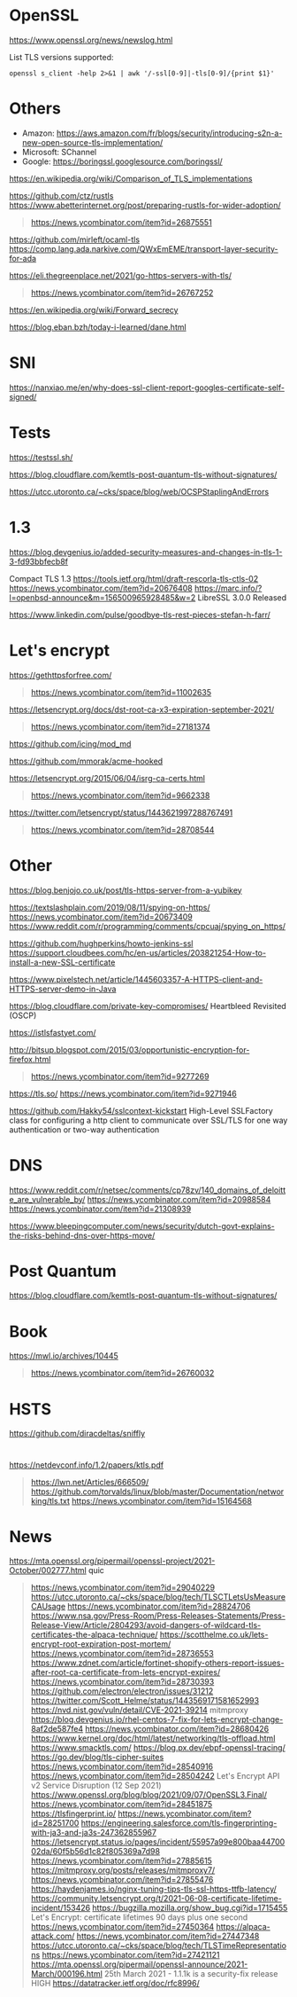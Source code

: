 # OpenSSL
https://www.openssl.org/news/newslog.html

List TLS versions supported:

    openssl s_client -help 2>&1 | awk '/-ssl[0-9]|-tls[0-9]/{print $1}'

# Others
- Amazon: https://aws.amazon.com/fr/blogs/security/introducing-s2n-a-new-open-source-tls-implementation/
- Microsoft: SChannel
- Google: https://boringssl.googlesource.com/boringssl/

https://en.wikipedia.org/wiki/Comparison_of_TLS_implementations

https://github.com/ctz/rustls
https://www.abetterinternet.org/post/preparing-rustls-for-wider-adoption/
> https://news.ycombinator.com/item?id=26875551

https://github.com/mirleft/ocaml-tls
https://comp.lang.ada.narkive.com/QWxEmEME/transport-layer-security-for-ada

https://eli.thegreenplace.net/2021/go-https-servers-with-tls/
> https://news.ycombinator.com/item?id=26767252

https://en.wikipedia.org/wiki/Forward_secrecy

https://blog.eban.bzh/today-i-learned/dane.html

# SNI
https://nanxiao.me/en/why-does-ssl-client-report-googles-certificate-self-signed/

# Tests
https://testssl.sh/

https://blog.cloudflare.com/kemtls-post-quantum-tls-without-signatures/

https://utcc.utoronto.ca/~cks/space/blog/web/OCSPStaplingAndErrors

# 1.3
https://blog.devgenius.io/added-security-measures-and-changes-in-tls-1-3-fd93bbfecb8f
> 

Compact TLS 1.3 https://tools.ietf.org/html/draft-rescorla-tls-ctls-02 https://news.ycombinator.com/item?id=20676408
https://marc.info/?l=openbsd-announce&m=156500965928485&w=2 LibreSSL 3.0.0 Released

https://www.linkedin.com/pulse/goodbye-tls-rest-pieces-stefan-h-farr/

# Let's encrypt
https://gethttpsforfree.com/
> https://news.ycombinator.com/item?id=11002635

https://letsencrypt.org/docs/dst-root-ca-x3-expiration-september-2021/
> https://news.ycombinator.com/item?id=27181374

https://github.com/icing/mod_md

https://github.com/mmorak/acme-hooked

https://letsencrypt.org/2015/06/04/isrg-ca-certs.html
> https://news.ycombinator.com/item?id=9662338

https://twitter.com/letsencrypt/status/1443621997288767491
> https://news.ycombinator.com/item?id=28708544

# Other
https://blog.benjojo.co.uk/post/tls-https-server-from-a-yubikey

https://textslashplain.com/2019/08/11/spying-on-https/ https://news.ycombinator.com/item?id=20673409
https://www.reddit.com/r/programming/comments/cpcuaj/spying_on_https/

https://github.com/hughperkins/howto-jenkins-ssl
https://support.cloudbees.com/hc/en-us/articles/203821254-How-to-install-a-new-SSL-certificate

https://www.pixelstech.net/article/1445603357-A-HTTPS-client-and-HTTPS-server-demo-in-Java

https://blog.cloudflare.com/private-key-compromises/ Heartbleed Revisited (OSCP)

https://istlsfastyet.com/

http://bitsup.blogspot.com/2015/03/opportunistic-encryption-for-firefox.html
> https://news.ycombinator.com/item?id=9277269

https://tls.so/
https://news.ycombinator.com/item?id=9271946

https://github.com/Hakky54/sslcontext-kickstart High-Level SSLFactory class for configuring a http client to communicate over SSL/TLS for one way authentication or two-way authentication

# DNS
https://www.reddit.com/r/netsec/comments/cp78zv/140_domains_of_deloitte_are_vulnerable_by/
https://news.ycombinator.com/item?id=20988584 https://news.ycombinator.com/item?id=21308939

https://www.bleepingcomputer.com/news/security/dutch-govt-explains-the-risks-behind-dns-over-https-move/

# Post Quantum
https://blog.cloudflare.com/kemtls-post-quantum-tls-without-signatures/

# Book
https://mwl.io/archives/10445
> https://news.ycombinator.com/item?id=26760032

# HSTS

https://github.com/diracdeltas/sniffly

#
https://netdevconf.info/1.2/papers/ktls.pdf
> https://lwn.net/Articles/666509/
> https://github.com/torvalds/linux/blob/master/Documentation/networking/tls.txt
> https://news.ycombinator.com/item?id=15164568

# News
https://mta.openssl.org/pipermail/openssl-project/2021-October/002777.html quic
> https://news.ycombinator.com/item?id=29040229
https://utcc.utoronto.ca/~cks/space/blog/tech/TLSCTLetsUsMeasureCAUsage
> https://news.ycombinator.com/item?id=28824706
https://www.nsa.gov/Press-Room/Press-Releases-Statements/Press-Release-View/Article/2804293/avoid-dangers-of-wildcard-tls-certificates-the-alpaca-technique/
https://scotthelme.co.uk/lets-encrypt-root-expiration-post-mortem/
https://news.ycombinator.com/item?id=28736553
https://www.zdnet.com/article/fortinet-shopify-others-report-issues-after-root-ca-certificate-from-lets-encrypt-expires/
> https://news.ycombinator.com/item?id=28730393
https://github.com/electron/electron/issues/31212
https://twitter.com/Scott_Helme/status/1443569171581652993
https://nvd.nist.gov/vuln/detail/CVE-2021-39214 mitmproxy
https://blog.devgenius.io/rhel-centos-7-fix-for-lets-encrypt-change-8af2de587fe4
> https://news.ycombinator.com/item?id=28680426
https://www.kernel.org/doc/html/latest/networking/tls-offload.html
https://www.smacktls.com/
https://blog.px.dev/ebpf-openssl-tracing/
https://go.dev/blog/tls-cipher-suites
> https://news.ycombinator.com/item?id=28540916
https://news.ycombinator.com/item?id=28504242 Let's Encrypt API v2 Service Disruption (12 Sep 2021)
https://www.openssl.org/blog/blog/2021/09/07/OpenSSL3.Final/
> https://news.ycombinator.com/item?id=28451875
https://tlsfingerprint.io/
> https://news.ycombinator.com/item?id=28251700
https://engineering.salesforce.com/tls-fingerprinting-with-ja3-and-ja3s-247362855967
https://letsencrypt.status.io/pages/incident/55957a99e800baa4470002da/60f5b56d1c82f805369a7d98
> https://news.ycombinator.com/item?id=27885615
https://mitmproxy.org/posts/releases/mitmproxy7/
> https://news.ycombinator.com/item?id=27855476
https://haydenjames.io/nginx-tuning-tips-tls-ssl-https-ttfb-latency/
https://community.letsencrypt.org/t/2021-06-08-certificate-lifetime-incident/153426
> https://bugzilla.mozilla.org/show_bug.cgi?id=1715455 Let's Encrypt: certificate lifetimes 90 days plus one second
> https://news.ycombinator.com/item?id=27450364
https://alpaca-attack.com/
> https://news.ycombinator.com/item?id=27447348
https://utcc.utoronto.ca/~cks/space/blog/tech/TLSTimeRepresentations
> https://news.ycombinator.com/item?id=27421121
https://mta.openssl.org/pipermail/openssl-announce/2021-March/000196.html 25th March 2021 - 1.1.1k is a security-fix release HIGH
https://datatracker.ietf.org/doc/rfc8996/